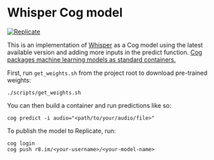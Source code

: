 # Whisper Cog model

[![Replicate](https://replicate.com/openai/whisper/badge)](https://replicate.com/soykertje/whisper) 

This is an implementation of [Whisper](https://github.com/openai/whisper) as a Cog model using the latest available version
and adding more inputs in the predict function. [Cog packages machine learning models as standard containers.](https://github.com/replicate/cog)

First, run `get_weights.sh` from the project root to download pre-trained weights:

    ./scripts/get_weights.sh

You can then build a container and run predictions like so:

    cog predict -i audio="<path/to/your/audio/file>"

To publish the model to Replicate, run:

    cog login
    cog push r8.im/<your-username>/<your-model-name>

